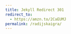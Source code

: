 ```yaml
---
title: Jekyll Redirect 301
redirect_to:
  - https://amzn.to/2CaEUMJ
permalink: /radijskaigra/
---
```

